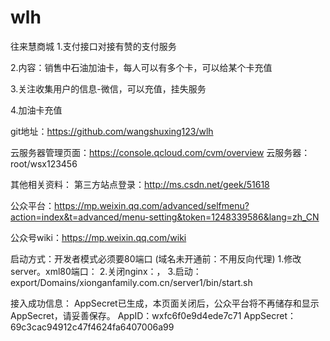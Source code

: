 # wlh
往来慧商城
1.支付接口对接有赞的支付服务

2.内容：销售中石油加油卡，每人可以有多个卡，可以给某个卡充值

3.关注收集用户的信息-微信，可以充值，挂失服务

4.加油卡充值


git地址：https://github.com/wangshuxing123/wlh


云服务器管理页面：https://console.qcloud.com/cvm/overview
云服务器：root/wsx123456



其他相关资料：
第三方站点登录：http://ms.csdn.net/geek/51618

公众平台：https://mp.weixin.qq.com/advanced/selfmenu?action=index&t=advanced/menu-setting&token=1248339586&lang=zh_CN

公众号wiki：https://mp.weixin.qq.com/wiki


启动方式：开发者模式必须要80端口 (域名未开通前：不用反向代理)
1.修改server。xml80端口：
2.关闭nginx：，
3.启动：export/Domains/xionganfamily.com.cn/server1/bin/start.sh


接入成功信息：
AppSecret已生成，本页面关闭后，公众平台将不再储存和显示AppSecret，请妥善保存。
AppID：wxfc6f0e9d4ede7c71
AppSecret：69c3cac94912c47f4624fa6407006a99
